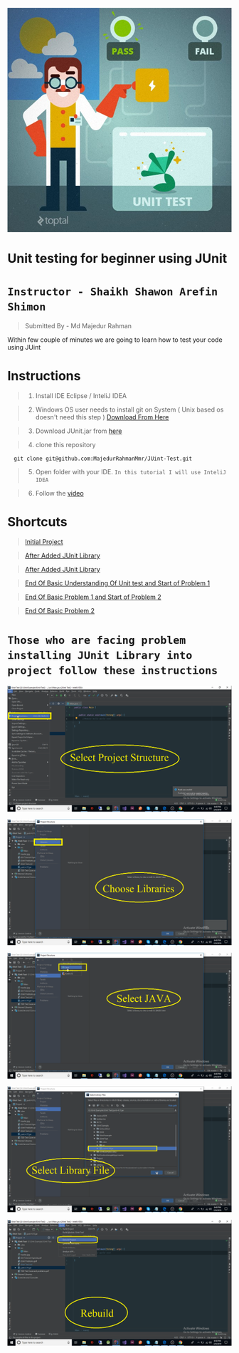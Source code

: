 ![](header.jpg)


# Unit testing for beginner using JUnit 
# `Instructor - Shaikh Shawon Arefin Shimon`

> Submitted By - Md Majedur Rahman

Within few couple of minutes we are going to learn how to test your code using JUint






# Instructions 

> 1. Install IDE  Eclipse / InteliJ IDEA

> 2. Windows OS user needs to install git on System ( Unix based os doesn't need this step ) [Download From Here](https://git-scm.com/downloads)

> 3. Download JUnit.jar from  [here](https://github.com/MajedurRahmanMmr/JUint-Test/raw/master/junit-4.10.jar)

> 4. clone this repository

      git clone git@github.com:MajedurRahmanMmr/JUint-Test.git
      
> 5. Open folder with your IDE. `In this tutorial I will use InteliJ IDEA`

> 6. Follow the [video](https://youtu.be/a8bYSWjMlyI)



# Shortcuts 

> [Initial Project](https://github.com/MajedurRahmanMmr/JUint-Test/tree/1dcae047263782f0a19ec9bd2ab4d8475e153a03)


> [After Added JUnit Library](https://github.com/MajedurRahmanMmr/JUint-Test/tree/72a985511e550f87c5ccedd63f75de83456a4b11)


> [After Added JUnit Library](https://github.com/MajedurRahmanMmr/JUint-Test/tree/72a985511e550f87c5ccedd63f75de83456a4b11)

> [End Of Basic Understanding Of Unit test and Start of Problem 1](https://github.com/MajedurRahmanMmr/JUint-Test/tree/6503b96b3abae70d81604c0101fb0e4b08be9bcd)

> [End Of Basic Problem 1 and Start of Problem 2](https://github.com/MajedurRahmanMmr/JUint-Test/tree/7c23bc47bf277b125d319305eb5c1471965cfec1)

> [End Of Basic Problem 2](https://github.com/MajedurRahmanMmr/JUint-Test/tree/ff468711f2c7844a365a31af497c5fccf21e8815)




# `Those who are facing problem installing JUnit Library into project follow these instructions`


![](addlibrary1.png)

![](addlibrary2.png)

![](addlibrary3.png)

![](addlibrary4.png)

![](addlibrary5.png)
